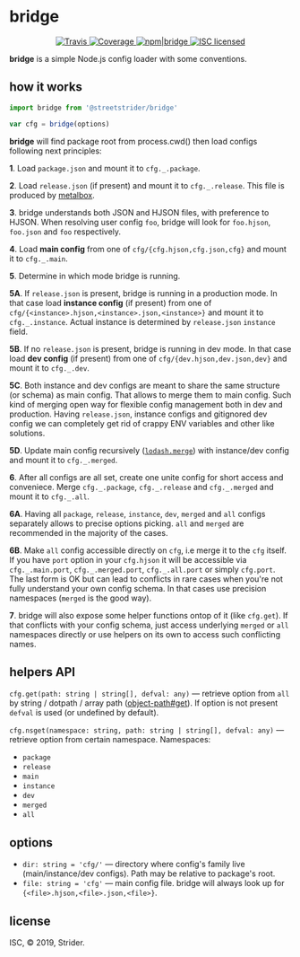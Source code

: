 # bridge

<p align='center'>
  <a href='https://travis-ci.org/StreetStrider/bridge'>
    <img alt='Travis' src='https://img.shields.io/travis/StreetStrider/bridge.svg?style=flat-square'>
  </a>

  <a href='https://coveralls.io/github/StreetStrider/bridge?branch=master'>
    <img alt='Coverage' src='https://img.shields.io/coveralls/github/StreetStrider/bridge.svg?style=flat-square' />
  </a>


  <a href='https://www.npmjs.org/package/@streetstrider/bridge'>
    <img alt='npm|bridge' src='http://img.shields.io/badge/npm-@streetstrider/bridge-CB3837.svg?style=flat-square'>
  </a>

  <a href='#license'>
    <img alt='ISC licensed' src='http://img.shields.io/badge/license-ISC-brightgreen.svg?style=flat-square'>
  </a>
</p>


**bridge** is a simple Node.js config loader with some conventions.


## how it works

```js
import bridge from '@streetstrider/bridge'

var cfg = bridge(options)
```

**bridge** will find package root from process.cwd() then load configs following next principles:

**1**. Load `package.json` and mount it to `cfg._.package`.

**2**. Load `release.json` (if present) and mount it to `cfg._.release`. This file is produced by [metalbox](https://github.com/StrangeTransistor/metalbox).

**3**. bridge understands both JSON and HJSON files, with preference to HJSON. When resolving user config `foo`, bridge will look for `foo.hjson`, `foo.json` and `foo` respectively.

**4**. Load **main config** from one of `cfg/{cfg.hjson,cfg.json,cfg}` and mount it to `cfg._.main`.

**5**. Determine in which mode bridge is running.

**5A**. If `release.json` is present, bridge is running in a production mode. In that case load **instance config** (if present) from one of `cfg/{<instance>.hjson,<instance>.json,<instance>}` and mount it to `cfg._.instance`. Actual instance is determined by `release.json` `instance` field.

**5B**. If no `release.json` is present, bridge is running in dev mode. In that case load **dev config** (if present) from one of `cfg/{dev.hjson,dev.json,dev}` and mount it to `cfg._.dev`.

**5C**. Both instance and dev configs are meant to share the same structure (or schema) as main config. That allows to merge them to main config. Such kind of merging open way for flexible config management both in dev and production. Having `release.json`, instance configs and gitignored dev config we can completely get rid of crappy ENV variables and other like solutions.

**5D**. Update main config recursively ([`lodash.merge`](https://lodash.com/docs/4.17.4#merge)) with instance/dev config and mount it to `cfg._.merged`.

**6**. After all configs are all set, create one unite config for short access and conveniece. Merge `cfg._.package`, `cfg._.release` and `cfg._.merged` and mount it to `cfg._.all`.

**6A**. Having all `package`, `release`, `instance`, `dev`, `merged` and `all` configs separately allows to precise options picking. `all` and `merged` are recommended in the majority of the cases.

**6B**. Make `all` config accessible directly on `cfg`, i.e merge it to the `cfg` itself. If you have `port` option in your `cfg.hjson` it will be accessible via `cfg._.main.port`, `cfg._.merged.port`, `cfg._.all.port` or simply `cfg.port`. The last form is OK but can lead to conflicts in rare cases when you're not fully understand your own config schema. In that cases use precision namespaces (`merged` is the good way).

**7**. bridge will also expose some helper functions ontop of it (like `cfg.get`). If that conflicts with your config schema, just access underlying `merged` or `all` namespaces directly or use helpers on its own to access such conflicting names.


## helpers API

`cfg.get(path: string | string[], defval: any)` — retrieve option from `all` by string / dotpath / array path ([object-path#get](https://www.npmjs.com/package/object-path)). If option is not present `defval` is used (or undefined by default).

`cfg.nsget(namespace: string, path: string | string[], defval: any)` — retrieve option from certain namespace.
Namespaces:
* `package`
* `release`
* `main`
* `instance`
* `dev`
* `merged`
* `all`

## options

* `dir: string = 'cfg/'` — directory where config's family live (main/instance/dev configs). Path may be relative to package's root.
* `file: string = 'cfg'` — main config file. bridge will always look up for `{<file>.hjson,<file>.json,<file>}`.

## license
ISC, © 2019, Strider.
